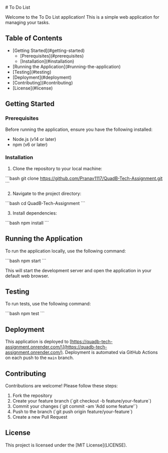 \# To Do List

Welcome to the To Do List application! This is a simple web application for managing your tasks.

## Table of Contents

- \[Getting Started\](#getting-started)
  - \[Prerequisites\](#prerequisites)
  - \[Installation\](#installation)
- \[Running the Application\](#running-the-application)
- \[Testing\](#testing)
- \[Deployment\](#deployment)
- \[Contributing\](#contributing)
- \[License\](#license)

## Getting Started

### Prerequisites

Before running the application, ensure you have the following installed:

- Node.js (v14 or later)
- npm (v6 or later)

### Installation

1. Clone the repository to your local machine:

\```bash
git clone https://github.com/Pranav1117/QuadB-Tech-Assignment.git
\```

2. Navigate to the project directory:

\```bash
cd QuadB-Tech-Assignment
\```

3. Install dependencies:

\```bash
npm install
\```

## Running the Application

To run the application locally, use the following command:

\```bash
npm start
\```

This will start the development server and open the application in your default web browser.

## Testing

To run tests, use the following command:

\```bash
npm test
\```

## Deployment

This application is deployed to \[https://quadb-tech-assignment.onrender.com/\](https://quadb-tech-assignment.onrender.com/). Deployment is automated via GitHub Actions on each push to the `main` branch.

## Contributing

Contributions are welcome! Please follow these steps:

1. Fork the repository
2. Create your feature branch (\`git checkout -b feature/your-feature\`)
3. Commit your changes (\`git commit -am 'Add some feature'\`)
4. Push to the branch (\`git push origin feature/your-feature\`)
5. Create a new Pull Request

## License

This project is licensed under the \[MIT License\](LICENSE).
